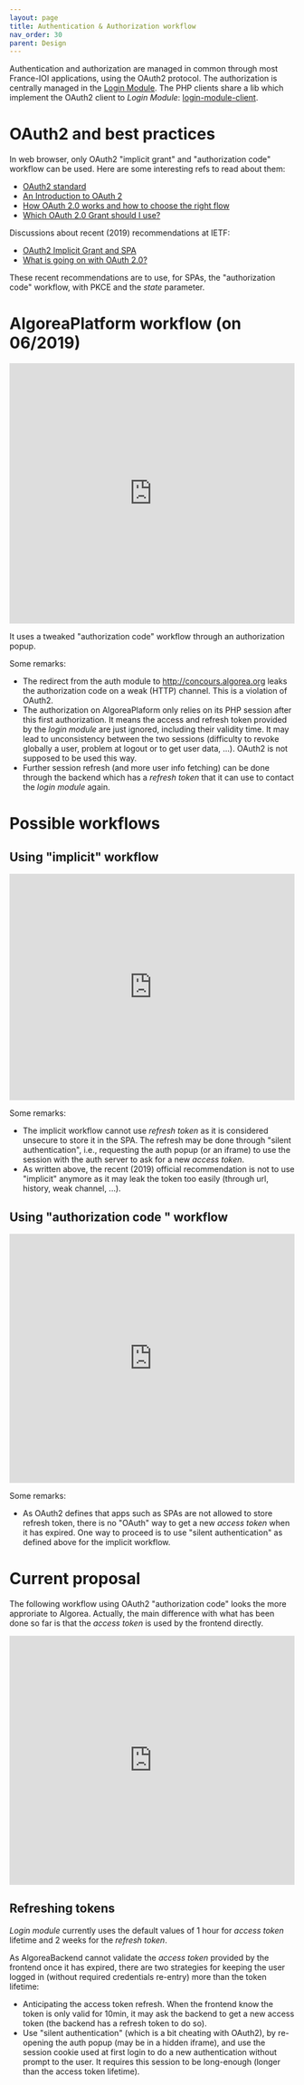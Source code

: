 ```yaml
---
layout: page
title: Authentication & Authorization workflow
nav_order: 30
parent: Design
---
```


Authentication and authorization are managed in common through most France-IOI applications, using the OAuth2 protocol. The authorization is centrally managed in the [Login Module](https://github.com/France-ioi/login-module). The PHP clients share a lib which implement the OAuth2 client to *Login Module*: [login-module-client](https://github.com/France-ioi/login-module-client).

# OAuth2 and best practices

In web browser, only OAuth2 "implicit grant" and "authorization code" workflow can be used. Here are some interesting refs to read about them:
- [OAuth2 standard](https://tools.ietf.org/html/rfc6749#section-4.2)
- [An Introduction to OAuth 2](https://www.digitalocean.com/community/tutorials/an-introduction-to-oauth-2)
- [How OAuth 2.0 works and how to choose the right flow](https://itnext.io/an-oauth-2-0-introduction-for-beginners-6e386b19f7a9)
- [Which OAuth 2.0 Grant should I use?](https://auth0.com/docs/api-auth/which-oauth-flow-to-use)

Discussions about recent (2019) recommendations at IETF:
- [OAuth2 Implicit Grant and SPA](https://auth0.com/blog/oauth2-implicit-grant-and-spa/)
- [What is going on with OAuth 2.0?](https://medium.com/securing/what-is-going-on-with-oauth-2-0-and-why-you-should-not-use-it-for-authentication-5f47597b2611)

These recent recommendations are to use, for SPAs, the "authorization code" workflow, with PKCE and the *state* parameter.

# AlgoreaPlatform workflow (on 06/2019)

<iframe frameborder="0" style="width:100%;height:460px;" src="https://www.draw.io/?lightbox=1&highlight=0000ff&edit=_blank&layers=1&nav=1&title=loginsuccessful-AlgoreaPlatform%20on%2006%2F2019%20(authorization%20code%20scheme).drawio#Uhttps%3A%2F%2Fdrive.google.com%2Fa%2Fsmad.be%2Fuc%3Fid%3D1to6M8Ul3uc7Va20mRnagSXZC0xvvdZgE%26export%3Ddownload"></iframe>

It uses a tweaked "authorization code" workflow through an authorization popup.

Some remarks:
- The redirect from the auth module to http://concours.algorea.org leaks the authorization code on a weak (HTTP) channel. This is a violation of OAuth2.
- The authorization on AlgoreaPlaform only relies on its PHP session after this first authorization. It means the access and refresh token provided by the *login module* are just ignored, including their validity time. It may lead to unconsistency between the two sessions (difficulty to revoke globally a user, problem at logout or to get user data, ...). OAuth2 is not supposed to be used this way.
- Further session refresh (and more user info fetching) can be done through the backend which has a *refresh token* that it can use to contact the *login module* again.

# Possible workflows

## Using "implicit" workflow

<iframe frameborder="0" style="width:100%;height:400px;" src="https://www.draw.io/?lightbox=1&highlight=0000ff&edit=_blank&layers=1&nav=1&title=loginsuccessful-implicitworkflow.drawio#Uhttps%3A%2F%2Fdrive.google.com%2Fa%2Fsmad.be%2Fuc%3Fid%3D1EqffIrBANSMb6SzmoDKPZEosTgIzYVG9%26export%3Ddownload"></iframe>

Some remarks:
- The implicit workflow cannot use *refresh token* as it is considered unsecure to store it in the SPA. The refresh may be done through "silent authentication", i.e., requesting the auth popup (or an iframe) to use the session with the auth server to ask for a new *access token*.
- As written above, the recent (2019) official recommendation is not to use "implicit" anymore as it may leak the token too easily (through url, history, weak channel, ...).

## Using "authorization code " workflow

<iframe frameborder="0" style="width:100%;height:440px;" src="https://www.draw.io/?lightbox=1&highlight=0000ff&edit=_blank&layers=1&nav=1&title=loginsuccessful-authorization%20code%20workflow.drawio#Uhttps%3A%2F%2Fdrive.google.com%2Fa%2Fsmad.be%2Fuc%3Fid%3D1jzh6gSgmFL3CtRwR2_2JH4aV353n0EFj%26export%3Ddownload"></iframe>

Some remarks:
- As OAuth2 defines that apps such as SPAs are not allowed to store refresh token, there is no "OAuth" way to get a new *access token* when it has expired. One way to proceed is to use "silent authentication" as defined above for the implicit workflow.

# Current proposal

The following workflow using OAuth2 "authorization code" looks the more approriate to Algorea. Actually, the main difference with what has been done so far is that the *access token* is used by the frontend directly.

<iframe frameborder="0" style="width:100%;height:440px;" src="https://www.draw.io/?lightbox=1&highlight=0000ff&edit=_blank&layers=1&nav=1&title=loginsuccessful-authcode-full.drawio#Uhttps%3A%2F%2Fdrive.google.com%2Fa%2Fsmad.be%2Fuc%3Fid%3D1LnKvL_pudCBs9miqOlYJdAjtwe5CIIsw%26export%3Ddownload"></iframe>

## Refreshing tokens

*Login module* currently uses the default values of 1 hour for *access token* lifetime and 2 weeks for the *refresh token*.

As AlgoreaBackend cannot validate the *access token* provided by the frontend once it has expired, there are two strategies for keeping the user logged in (without required credentials re-entry) more than the token lifetime:
- Anticipating the access token refresh. When the frontend know the token is only valid for 10min, it may ask the backend to get a new access token (the backend has a refresh token to do so).
- Use "silent authentication" (which is a bit cheating with OAuth2), by re-opening the auth popup (may be in a hidden iframe), and use the session cookie used at first login to do a new authentication without prompt to the user. It requires this session to be long-enough (longer than the access token lifetime).
